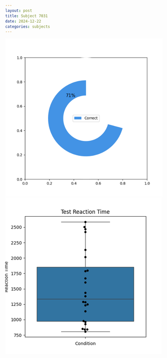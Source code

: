 ```yaml
---
layout: post
title: Subject 7031
date: 2024-12-22
categories: subjects
---
```


![](data/7031/run-4/7031_FN_acc_test.png)
![](data/7031/run-4/7031_FN_rt.png)
